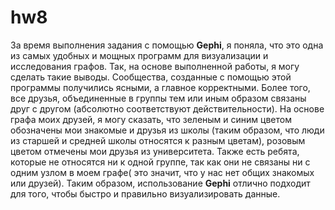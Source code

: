 # hw8
За время выполнения задания с помощью **Gephi**, я поняла, что это одна из самых удобных и мощных программ для визуализации и исследования графов. Так, на основе выполненной работы, я могу сделать такие выводы. Сообщества, созданные с помощью этой программы получились ясными, а главное корректными. Более того, все друзья, объединенные в группы тем или иным образом связаны друг с другом (абсолютно соответствуют действительности). На основе графа моих друзей, я могу сказать, что зеленым и синим цветом обозначены мои знакомые и друзья из школы (таким образом, что люди из старшей и средней школы относятся к разным цветам), розовым цветом отмечены мои друзья из университета. Также есть ребята, которые не относятся ни к одной группе, так как они не связаны ни с одним узлом в моем графе( это значит, что у нас нет общих знакомых или друзей). Таким образом, использование **Gephi** отлично подходит для того, чтобы быстро и правильно визуализировать данные.
